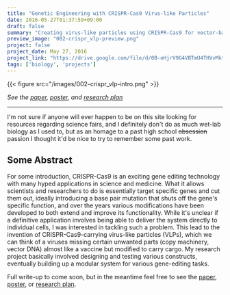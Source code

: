 ```yaml
---
title: "Genetic Engineering with CRISPR-Cas9 Virus-like Particles"
date: 2016-05-27T01:37:59+09:00
draft: false
summary: "Creating virus-like particles using CRISPR-Cas9 for vector-based genome editing and modulation"  
preview_image: "002-crispr_vlp-preview.png" 
project: false
project_date: May 27, 2016
project_link: "https://drive.google.com/file/d/0B-oHjrV9G4VBTmU4THVvMktWb2c/view?usp=sharing" 
tags: ['biology', 'projects']
---
```


{{< figure src="/images/002-crispr_vlp-intro.png"  >}} 

_See the [paper](https://drive.google.com/file/d/0B-oHjrV9G4VBTmU4THVvMktWb2c/view?usp=sharing), [poster](https://drive.google.com/file/d/0B-oHjrV9G4VBcUtrRjBDVXg3YkE/view?usp=sharing), and [research plan](https://drive.google.com/file/d/0B-oHjrV9G4VBanlXb1FDc01lbEE/view)_
<hr>

I'm not sure if anyone will ever happen to be on this site looking for resources regarding science fairs, and I definitely don't do as much wet-lab biology as I used to, but as an homage to a past high school <del>obsession</del> passion I thought it'd be nice to try to remember some past work.

## Some Abstract  
For some introduction, CRISPR-Cas9 is an exciting gene editing technology with many hyped applications in science and medicine. What it allows scientists and researchers to do is essentially target specific genes and cut them out, ideally introducing a base pair mutation that shuts off the gene's specific function, and over the years various modifications have been developed to both extend and improve its functionality. While it's unclear if a definitive application involves being able to deliver the system directly to individual cells, I was interested in tackling such a problem. This lead to the invention of CRISPR-Cas9-carrying virus-like particles (VLPs), which we can think of a viruses missing certain unwanted parts (copy machinery, vector DNA) almost like a vaccine but modified to carry cargo. My research project basically involved designing and testing various constructs, eventually building up a modular system for various gene-editing tasks.

Full write-up to come soon, but in the meantime feel free to see the [paper](https://drive.google.com/file/d/0B-oHjrV9G4VBTmU4THVvMktWb2c/view?usp=sharing), [poster](https://drive.google.com/file/d/0B-oHjrV9G4VBcUtrRjBDVXg3YkE/view?usp=sharing), or [research plan](https://drive.google.com/file/d/0B-oHjrV9G4VBanlXb1FDc01lbEE/view). 
